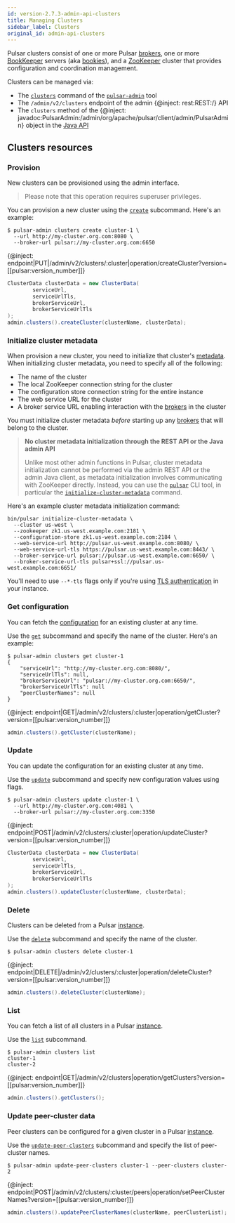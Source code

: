 ```yaml
---
id: version-2.7.3-admin-api-clusters
title: Managing Clusters
sidebar_label: Clusters
original_id: admin-api-clusters
---
```


Pulsar clusters consist of one or more Pulsar [brokers](reference-terminology.md#broker), one or more [BookKeeper](reference-terminology.md#bookkeeper)
servers (aka [bookies](reference-terminology.md#bookie)), and a [ZooKeeper](https://zookeeper.apache.org) cluster that provides configuration and coordination management.

Clusters can be managed via:

* The [`clusters`](reference-pulsar-admin.md#clusters) command of the [`pulsar-admin`](reference-pulsar-admin.md) tool
* The `/admin/v2/clusters` endpoint of the admin {@inject: rest:REST:/} API
* The `clusters` method of the {@inject: javadoc:PulsarAdmin:/admin/org/apache/pulsar/client/admin/PulsarAdmin} object in the [Java API](client-libraries-java.md)

## Clusters resources

### Provision

New clusters can be provisioned using the admin interface.

> Please note that this operation requires superuser privileges.

<!--DOCUSAURUS_CODE_TABS-->
<!--pulsar-admin-->

You can provision a new cluster using the [`create`](reference-pulsar-admin.md#clusters-create) subcommand. Here's an example:

```shell
$ pulsar-admin clusters create cluster-1 \
  --url http://my-cluster.org.com:8080 \
  --broker-url pulsar://my-cluster.org.com:6650
```

<!--REST API-->

{@inject: endpoint|PUT|/admin/v2/clusters/:cluster|operation/createCluster?version=[[pulsar:version_number]]}

<!--JAVA-->

```java
ClusterData clusterData = new ClusterData(
        serviceUrl,
        serviceUrlTls,
        brokerServiceUrl,
        brokerServiceUrlTls
);
admin.clusters().createCluster(clusterName, clusterData);
```
<!--END_DOCUSAURUS_CODE_TABS-->

### Initialize cluster metadata

When provision a new cluster, you need to initialize that cluster's [metadata](concepts-architecture-overview.md#metadata-store). When initializing cluster metadata, you need to specify all of the following:

* The name of the cluster
* The local ZooKeeper connection string for the cluster
* The configuration store connection string for the entire instance
* The web service URL for the cluster
* A broker service URL enabling interaction with the [brokers](reference-terminology.md#broker) in the cluster

You must initialize cluster metadata *before* starting up any [brokers](admin-api-brokers.md) that will belong to the cluster.

> **No cluster metadata initialization through the REST API or the Java admin API**
>
> Unlike most other admin functions in Pulsar, cluster metadata initialization cannot be performed via the admin REST API
> or the admin Java client, as metadata initialization involves communicating with ZooKeeper directly.
> Instead, you can use the [`pulsar`](reference-cli-tools.md#pulsar) CLI tool, in particular
> the [`initialize-cluster-metadata`](reference-cli-tools.md#pulsar-initialize-cluster-metadata) command.

Here's an example cluster metadata initialization command:

```shell
bin/pulsar initialize-cluster-metadata \
  --cluster us-west \
  --zookeeper zk1.us-west.example.com:2181 \
  --configuration-store zk1.us-west.example.com:2184 \
  --web-service-url http://pulsar.us-west.example.com:8080/ \
  --web-service-url-tls https://pulsar.us-west.example.com:8443/ \
  --broker-service-url pulsar://pulsar.us-west.example.com:6650/ \
  --broker-service-url-tls pulsar+ssl://pulsar.us-west.example.com:6651/
```

You'll need to use `--*-tls` flags only if you're using [TLS authentication](security-tls-authentication.md) in your instance.

### Get configuration

You can fetch the [configuration](reference-configuration.md) for an existing cluster at any time.

<!--DOCUSAURUS_CODE_TABS-->
<!--pulsar-admin-->

Use the [`get`](reference-pulsar-admin.md#clusters-get) subcommand and specify the name of the cluster. Here's an example:

```shell
$ pulsar-admin clusters get cluster-1
{
    "serviceUrl": "http://my-cluster.org.com:8080/",
    "serviceUrlTls": null,
    "brokerServiceUrl": "pulsar://my-cluster.org.com:6650/",
    "brokerServiceUrlTls": null
    "peerClusterNames": null
}
```

<!--REST API-->

{@inject: endpoint|GET|/admin/v2/clusters/:cluster|operation/getCluster?version=[[pulsar:version_number]]}

<!--JAVA-->

```java
admin.clusters().getCluster(clusterName);
```
<!--END_DOCUSAURUS_CODE_TABS-->

### Update

You can update the configuration for an existing cluster at any time.

<!--DOCUSAURUS_CODE_TABS-->
<!--pulsar-admin-->

Use the [`update`](reference-pulsar-admin.md#clusters-update) subcommand and specify new configuration values using flags.

```shell
$ pulsar-admin clusters update cluster-1 \
  --url http://my-cluster.org.com:4081 \
  --broker-url pulsar://my-cluster.org.com:3350
```

<!--REST API-->

{@inject: endpoint|POST|/admin/v2/clusters/:cluster|operation/updateCluster?version=[[pulsar:version_number]]}

<!--JAVA-->

```java
ClusterData clusterData = new ClusterData(
        serviceUrl,
        serviceUrlTls,
        brokerServiceUrl,
        brokerServiceUrlTls
);
admin.clusters().updateCluster(clusterName, clusterData);
```
<!--END_DOCUSAURUS_CODE_TABS-->

### Delete

Clusters can be deleted from a Pulsar [instance](reference-terminology.md#instance).

<!--DOCUSAURUS_CODE_TABS-->
<!--pulsar-admin-->

Use the [`delete`](reference-pulsar-admin.md#clusters-delete) subcommand and specify the name of the cluster.

```
$ pulsar-admin clusters delete cluster-1
```

<!--REST API-->

{@inject: endpoint|DELETE|/admin/v2/clusters/:cluster|operation/deleteCluster?version=[[pulsar:version_number]]}

<!--JAVA-->

```java
admin.clusters().deleteCluster(clusterName);
```
<!--END_DOCUSAURUS_CODE_TABS-->

### List

You can fetch a list of all clusters in a Pulsar [instance](reference-terminology.md#instance).

<!--DOCUSAURUS_CODE_TABS-->
<!--pulsar-admin-->

Use the [`list`](reference-pulsar-admin.md#clusters-list) subcommand.

```shell
$ pulsar-admin clusters list
cluster-1
cluster-2
```

<!--REST API-->

{@inject: endpoint|GET|/admin/v2/clusters|operation/getClusters?version=[[pulsar:version_number]]}

<!--JAVA-->

```java
admin.clusters().getClusters();
```
<!--END_DOCUSAURUS_CODE_TABS-->

### Update peer-cluster data

Peer clusters can be configured for a given cluster in a Pulsar [instance](reference-terminology.md#instance).

<!--DOCUSAURUS_CODE_TABS-->
<!--pulsar-admin-->

Use the [`update-peer-clusters`](reference-pulsar-admin.md#clusters-update-peer-clusters) subcommand and specify the list of peer-cluster names.

```
$ pulsar-admin update-peer-clusters cluster-1 --peer-clusters cluster-2
```

<!--REST API-->

{@inject: endpoint|POST|/admin/v2/clusters/:cluster/peers|operation/setPeerClusterNames?version=[[pulsar:version_number]]}

<!--JAVA-->

```java
admin.clusters().updatePeerClusterNames(clusterName, peerClusterList);
```
<!--END_DOCUSAURUS_CODE_TABS-->
